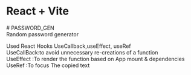 # React + Vite
#   P A S S W O R D _ G E N 
<br/>
Random password generator 

Used React Hooks
UseCallback,useEffect, useRef
<br/>
UseCallBack:to avoid unnecessary re-creations of a function 
<br/>
UseEffect :To render the function based on App mount & dependencies 
<br/>
UseRef :To focus The copied text

 
 
